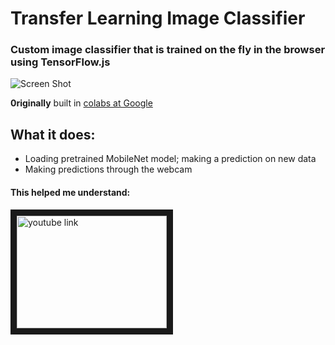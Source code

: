 # Transfer Learning Image Classifier
### Custom image classifier that is trained on the fly in the browser using TensorFlow.js
![Screen Shot](screenshots/screen1.jpg)


__0riginally__ built in [colabs at Google](https://codelabs.developers.google.com/codelabs/tensorflowjs-teachablemachine-codelab/index.html#7)
## What it does:
- Loading pretrained MobileNet model; making a prediction on new data
- Making predictions through the webcam


#### This helped me understand:
<a href="https://www.youtube.com/watch?v=TJ4yTfasesA&list=PL4LqwkQEdasL37Ps3q1f7Jypi33Fub6To&index=48&t=0s" target="_blank"><img src="http://img.youtube.com/vi/SV-cgdobtTA/0.jpg" alt="youtube link" width="240" height="180" border="10" /></a>
